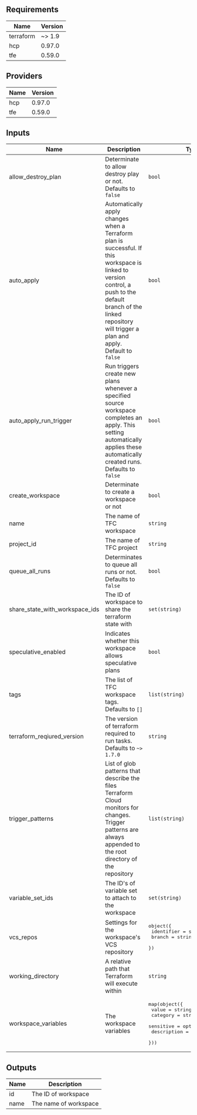 <!--- BEGIN_TF_DOCS --->
## Requirements

| Name | Version |
|------|---------|
| terraform | ~> 1.9 |
| hcp | 0.97.0 |
| tfe | 0.59.0 |

## Providers

| Name | Version |
|------|---------|
| hcp | 0.97.0 |
| tfe | 0.59.0 |

## Inputs

| Name | Description | Type | Default | Required |
|------|-------------|------|---------|:--------:|
| allow\_destroy\_plan | Determinate to allow destroy play or not. Defaults to `false` | `bool` | `false` | no |
| auto\_apply | Automatically apply changes when a Terraform plan is successful. If this workspace is linked to version control, a push to the default branch of the linked repository will trigger a plan and apply. Default to `false` | `bool` | `false` | no |
| auto\_apply\_run\_trigger | Run triggers create new plans whenever a specified source workspace completes an apply. This setting automatically applies these automatically created runs. Defaults to `false` | `bool` | `false` | no |
| create\_workspace | Determinate to create a workspace or not | `bool` | `true` | no |
| name | The name of TFC workspace | `string` | n/a | yes |
| project\_id | The name of TFC project | `string` | n/a | yes |
| queue\_all\_runs | Determinates to queue all runs or not. Defaults to `false` | `bool` | `false` | no |
| share\_state\_with\_workspace\_ids | The ID of workspace to share the terraform state with | `set(string)` | `[]` | no |
| speculative\_enabled | Indicates whether this workspace allows speculative plans | `bool` | `true` | no |
| tags | The list of TFC workspace tags. Defaults to `[]` | `list(string)` | `[]` | no |
| terraform\_reqiured\_version | The version of terraform required to run tasks. Defaults to `~> 1.7.0` | `string` | `"~\u003e1.7.0"` | no |
| trigger\_patterns | List of glob patterns that describe the files Terraform Cloud monitors for changes. Trigger patterns are always appended to the root directory of the repository | `list(string)` | `[]` | no |
| variable\_set\_ids | The ID's of variable set to attach to the workspace | `set(string)` | `[]` | no |
| vcs\_repos | Settings for the workspace's VCS repository | <pre>object({<br>    identifier = string<br>    branch     = string<br>  })</pre> | `null` | no |
| working\_directory | A relative path that Terraform will execute within | `string` | `""` | no |
| workspace\_variables | The workspace variables | <pre>map(object({<br>    value       = string<br>    category    = string<br>    sensitive   = optional(bool)<br>    description = optional(string)<br>  }))</pre> | `{}` | no |

## Outputs

| Name | Description |
|------|-------------|
| id | The ID of workspace |
| name | The name of workspace |

<!--- END_TF_DOCS --->
